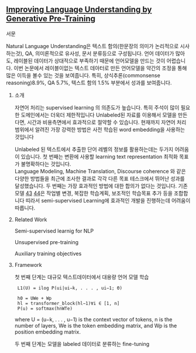## [Improving Language Understanding by Generative Pre-Training](https://s3-us-west-2.amazonaws.com/openai-assets/research-covers/language-unsupervised/language_understanding_paper.pdf)

서문

Natural Language Understanding은 텍스트 함의(한문장의 의미가 논리적으로 시사하는것), QA, 의미론적으로 유사성, 
문서 분류등으로 구성됩니다. 언어 데이터가 많아도, 레이블된 데이터가 상대적으로 부족하기 때문에 언어모델을 만드는 것이 어렵습니다.
이번 논문에서 레이블이없는 텍스트 데아터로 만든 언어모델을 약간의 조정을 통해 많은 이득을 볼수 있는 것을 보여줍니다.
특히, 상식추론(commonsense reasoning)8.9%, QA 5.7%, 텍스트 함의 1.5% 부분에서 성과를 보여줍니다.

1. 소개

    자연어 처리는 supervised learning 의 의존도가 높습니다. 특히 주석이 많이 필요한 도메인에서는 더욱더 제한적입니다
    Unlabeled된 자료를 이용해서 모델을 만든다면, 시간과 비용측면에서 효과적으로 절약할 수 있습니다.
    현재까지 자연어 처리 범위에서 알려진 가장 강력한 방법은 사전 학습된 word embedding을 사용하는 것입니다

    Unlabeled 된 텍스트에서 추출한 단어 레벨의 정보를 활용하는데는 두가지 어려움이 있습니다. 
    첫 번째는 변환에 사용할 learning text representation 최적화 목표가 불명확하다는 것입니다.  
    Language Modeling, Machine Translation, Discourse coherence 와 같은 다양한 방법들을 최근에 조사한 결과로 
    각각 다른 목표 테스크에서 뛰어난 성과를 달성했습니다.
    두 번째는 가장 효과적인 방법에 대한 합의가 없다는 것입니다. 기존 모델 [43](https://arxiv.org/pdf/1705.00108.pdf) [44](https://arxiv.org/pdf/1802.05365.pdf)은 작업별 변경, 복잡한 학습계획, 보조적인 학습목표 추가 등을 조합합니다 
    띠라서 semi-supervised Learning에 효과적인 개발을 진행하는데 어려움이 따릅니다. 

2. Related Work

    Semi-supervised learnig for NLP
    
    Unsupervised pre-training
    
    Auxiliary training objectives
    

3. Framework

    첫 번째 단계는 대규모 텍스트데이터에서 대용량 언어 모델 학습
        
        L1(U) = ilog P(ui|ui−k, . . . , ui−1; Θ)
    
        h0 = UWe + Wp
        hl = transformer_block(hl−1)∀i ∈ [1, n]
        P(u) = softmax(hnWTe)

    where U = (u−k, . . . , u−1) is the context vector of tokens, n is the number of layers,
    We is the token embedding matrix, and Wp is the position embedding matrix.
    
    두 번째 단계는 모델을 labeled 데이터로 분류하는 fine-tuning
    
    




